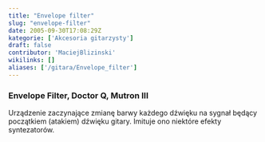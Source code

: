 ```yaml
---
title: "Envelope filter"
slug: "envelope-filter"
date: 2005-09-30T17:08:29Z
kategorie: ['Akcesoria gitarzysty']
draft: false
contributor: 'MaciejBlizinski'
wikilinks: []
aliases: ['/gitara/Envelope_filter']
---
```

### Envelope Filter, Doctor Q, Mutron III

Urządzenie zaczynające zmianę barwy każdego dźwięku na sygnał będący
początkiem (atakiem) dźwięku gitary. Imituje ono niektóre efekty
syntezatorów.

